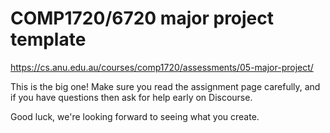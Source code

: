 # COMP1720/6720 major project template

https://cs.anu.edu.au/courses/comp1720/assessments/05-major-project/


This is the big one! Make sure you read the assignment page carefully, and if you have questions then ask for help early on Discourse.

Good luck, we're looking forward to seeing what you create.
